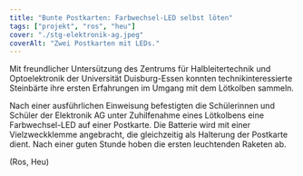 ```yaml
---
title: "Bunte Postkarten: Farbwechsel-LED selbst löten"
tags: ["projekt", "ros", "heu"]
cover: "./stg-elektronik-ag.jpeg"
coverAlt: "Zwei Postkarten mit LEDs."
---
```


Mit freundlicher Untersützung des Zentrums für Halbleitertechnik und Optoelektronik der Universität Duisburg-Essen konnten technikinteressierte Steinbärte ihre ersten Erfahrungen im Umgang mit dem Lötkolben sammeln.

Nach einer ausführlichen Einweisung befestigten die Schülerinnen und Schüler der Elektronik AG unter Zuhil­fe­nah­me eines Lötkolbens eine Farbwechsel-LED auf einer Postkarte. Die Batterie wird mit einer Vielzweckklemme angebracht, die gleichzeitig als Halterung der Postkarte dient. Nach einer guten Stunde hoben die ersten leuchtenden Raketen ab.

(Ros, Heu)
